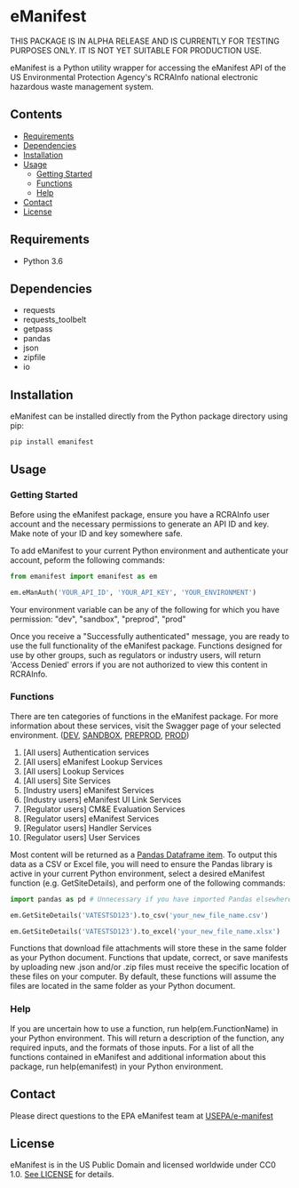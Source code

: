 # eManifest

THIS PACKAGE IS IN ALPHA RELEASE AND IS CURRENTLY FOR TESTING PURPOSES ONLY. IT IS NOT YET SUITABLE FOR PRODUCTION USE.

eManifest is a Python utility wrapper for accessing the eManifest API of the US Environmental Protection Agency's RCRAInfo national electronic hazardous waste management system.

## Contents
- [Requirements](#requirements)
- [Dependencies](#dependencies)
- [Installation](#installation)
- [Usage](#usage)
  - [Getting Started](#getting-started)
  - [Functions](#functions)
  - [Help](#help)
- [Contact](#contact)
- [License](#license)

## Requirements

- Python 3.6

## Dependencies

- requests
- requests_toolbelt
- getpass
- pandas
- json
- zipfile
- io

## Installation

eManifest can be installed directly from the Python package directory using pip:

```bash
pip install emanifest
```

## Usage

### Getting Started

Before using the eManifest package, ensure you have a RCRAInfo user account and the necessary permissions to generate an API ID and key. Make note of your ID and key somewhere safe.

To add eManifest to your current Python environment and authenticate your account, peform the following commands:

```python
from emanifest import emanifest as em

em.eManAuth('YOUR_API_ID', 'YOUR_API_KEY', 'YOUR_ENVIRONMENT')
```

Your environment variable can be any of the following for which you have permission: "dev", "sandbox", "preprod", "prod"

Once you receive a "Successfully authenticated" message, you are ready to use the full functionality of the eManifest package. Functions designed for use by other groups, such as regulators or industry users, will return 'Access Denied' errors if you are not authorized to view this content in RCRAInfo.

### Functions

There are ten categories of functions in the eManifest package. For more information about these services, visit the Swagger page of your selected environment. ([DEV](https://rcrainfodev.com/rcrainfo/rest), [SANDBOX](https://sandbox.rcrainfodev.net/rcrainfo/rest/), [PREPROD](https://rcrainfopreprod.epa.gov/rcrainfo/rest/), [PROD](https://rcrainfo.epa.gov/rcrainfoprod/rest/))

1. [All users] Authentication services
2. [All users] eManifest Lookup Services
3. [All users] Lookup Services
4. [All users] Site Services
5. [Industry users] eManifest Services
6. [Industry users] eManifest UI Link Services
7. [Regulator users] CM&E Evaluation Services
8. [Regulator users] eManifest Services
9. [Regulator users] Handler Services
10. [Regulator users] User Services

Most content will be returned as a [Pandas Dataframe item](https://pandas.pydata.org/docs/reference/api/pandas.DataFrame.html). To output this data as a CSV or Excel file, you will need to ensure the Pandas library is active in your current Python environment, select a desired eManifest function (e.g. GetSiteDetails), and perform one of the following commands:

```python
import pandas as pd # Unnecessary if you have imported Pandas elsewhere

em.GetSiteDetails('VATESTSD123').to_csv('your_new_file_name.csv')

em.GetSiteDetails('VATESTSD123').to_excel('your_new_file_name.xlsx')

```

Functions that download file attachments will store these in the same folder as your Python document. Functions that update, correct, or save manifests by uploading new .json and/or .zip files must receive the specific location of these files on your computer. By default, these functions will assume the files are located in the same folder as your Python document.

### Help

If you are uncertain how to use a function, run help(em.FunctionName) in your Python environment. This will return a description of the function, any required inputs, and the formats of those inputs. For a list of all the functions contained in eManifest and additional information about this package, run help(emanifest) in your Python environment.

## Contact

Please direct questions to the EPA eManifest team at [USEPA/e-manifest](https://github.com/USEPA/e-manifest)

## License

eManifest is in the US Public Domain and licensed worldwide under CC0 1.0. [See LICENSE](https://github.com/USEPA/e-manifest/emanifest-py/blob/master/LICENSE) for details.